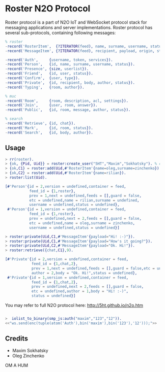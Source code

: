 Roster N2O Protocol
===================

Roster protocol is a part of N2O IoT and WebSocket
protocol stack for messaging applications and server implementations.
Roster protocol has several sub-protocols, containing following messages:

```erlang
% roster
-record('RosterItem',  {?ITERATOR(feed), name, surname, username, status}).
-record('MessageItem', {?ITERATOR(feed), recipient, payload, origin, status}).

-record('Auth',     {username, token, services}).
-record('Person',   {id, name, surname, username, status}).
-record('Presence', {size, userlist}).
-record('Friend',   {id, user, status}).
-record('Confirm',  {user, type}).
-record('Private',  {id, recipient, body, author, status}).
-record('Typing',   {room, author}).

% muc
-record('Room',     {room, description, acl, settings}).
-record('Join',     {user, room, answer}).
-record('Public',   {id, room, message, author, status}).

% search
-record('Retrieve', {id, chat}).
-record('Mark',     {id, room, status}).
-record('Search',   {id, body, author}).
```

Usage
-----

```erlang
> rr(roster).
> {ok, {Pid, Uid}} = roster:create_user("5HT","Maxim","Sokhatsky"). % create_user(User,Name,Surname)
> {ok,C1} = roster:add(Uid,#'RosterItem'{name=oleg,surname=zinchenko}).
> {ok,C2} = roster:add(Uid,#'RosterItem'{name=rilian}).
> roster:list(Uid).

[#'Person'{id = 2,version = undefined,container = feed,
           feed_id = {1,roster},
           prev = 1,next = undefined,feeds = [],guard = false,
           etc = undefined,name = rilian,surname = undefined,
           username = undefined,status = undefined},
 #'Person'{id = 1,version = undefined,container = feed,
           feed_id = {1,roster},
           prev = undefined,next = 2,feeds = [],guard = false,
           etc = undefined,name = oleg,surname = zinchenko,
           username = undefined,status = undefined}]

> roster:private(Uid,C1,#'MessageItem'{payload="Hi! :-)"}).
> roster:private(Uid,C1,#'MessageItem'{payload="How's it going?"}).
> roster:private(Uid,C2,#'MessageItem'{payload="Ok. Hi!"}).
> roster:retrieve({chat,C1},9).

[#'Private'{id = 2,version = undefined,container = feed,
            feed_id = {1,chat,2},
            prev = 1,next = undefined,feeds = [],guard = false,etc = undefined,
            author = 2,body = "Ok. Hi!",status = undefined},
 #'Private'{id = 1,version = undefined,container = feed,
            feed_id = {1,chat,2},
            prev = undefined,next = 2,feeds = [],guard = false,
            etc = undefined,author = 1,body = "Hi! :-)",
            status = undefined}]
```

You may refer to full N2O protocol here: http://5ht.github.io/n2o.htm

```erlang

>  iolist_to_binary(smp_js:auth("maxim","123","12")).
<<"ws.send(enc(tuple(atom('Auth'),bin('maxim'),bin('123'),'12')));">>

```

Credits
-------

* Maxim Sokhatsky
* Oleg Zinchenko

OM A HUM
